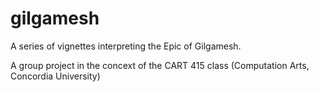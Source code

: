 # gilgamesh
A series of vignettes interpreting the Epic of Gilgamesh.

A group project in the concext of the CART 415 class (Computation Arts, Concordia University)
